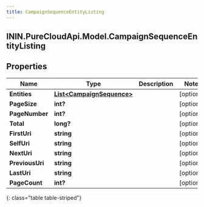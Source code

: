 ```yaml
---
title: CampaignSequenceEntityListing
---
```

## ININ.PureCloudApi.Model.CampaignSequenceEntityListing

## Properties

|Name | Type | Description | Notes|
|------------ | ------------- | ------------- | -------------|
| **Entities** | [**List&lt;CampaignSequence&gt;**](CampaignSequence.html) |  | [optional] |
| **PageSize** | **int?** |  | [optional] |
| **PageNumber** | **int?** |  | [optional] |
| **Total** | **long?** |  | [optional] |
| **FirstUri** | **string** |  | [optional] |
| **SelfUri** | **string** |  | [optional] |
| **NextUri** | **string** |  | [optional] |
| **PreviousUri** | **string** |  | [optional] |
| **LastUri** | **string** |  | [optional] |
| **PageCount** | **int?** |  | [optional] |
{: class="table table-striped"}


